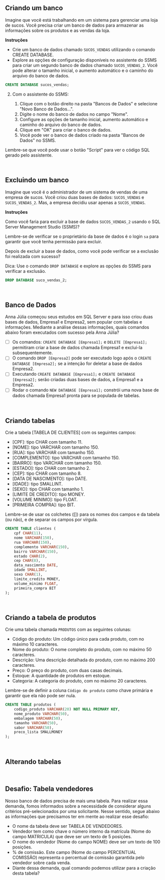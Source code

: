 ## Criando um banco
Imagine que você está trabalhando em um sistema para gerenciar uma loja de sucos. Você precisa criar um banco de dados para armazenar as informações sobre os produtos e as vendas da loja.

**Instruções**

- Crie um banco de dados chamado `SUCOS_VENDAS` utilizando o comando CREATE DATABASE.
- Explore as opções de configuração disponíveis no assistente do SSMS para criar um segundo banco de dados chamado `SUCOS_VENDAS_2`. Você pode alterar o tamanho inicial, o aumento automático e o caminho do arquivo do banco de dados.

``` sql
CREATE DATABASE sucos_vendas;
```

2. Com o assistente do SSMS:

    1. Clique com o botão direito na pasta "Bancos de Dados" e selecione "Novo Banco de Dados...".
    2. Digite o nome do banco de dados no campo "Nome".
    3. Configure as opções de tamanho inicial, aumento automático e caminho do arquivo do banco de dados.
    4. Clique em "OK" para criar o banco de dados.
    5. Você pode ver o banco de dados criado na pasta "Bancos de Dados" no SSMS.

Lembre-se que você pode usar o botão "Script" para ver o código SQL gerado pelo assistente.

<br>

## Excluindo um banco
Imagine que você é o administrador de um sistema de vendas de uma empresa de sucos. Você criou duas bases de dados: `SUCOS_VENDAS` e `SUCOS_VENDAS_2`. Mas, a empresa decidiu usar apenas a `SUCOS_VENDAS`.

**Instruções**

Como você faria para excluir a base de dados `SUCOS_VENDAS_2` usando o SQL Server Management Studio (SSMS)?

Lembre-se de verificar se o proprietário da base de dados é o login `sa` para garantir que você tenha permissão para excluir.

Depois de excluir a base de dados, como você pode verificar se a exclusão foi realizada com sucesso?

Dica: Use o comando `DROP DATABASE` e explore as opções do SSMS para verificar a exclusão.

``` sql
DROP DATABASE suco_vendas_2;
```

<br>

## Banco de Dados
Anna Júlia começou seus estudos em SQL Server e para isso criou duas bases de dados, Empresa1 e Empresa2, sem popular com tabelas e informações. Mediante a análise dessas informações, quais comandos abaixo foram executados com sucesso pela Anna Júlia?

- [ ] Os comandos: `CREATE DATABASE [Empresa1];` e `DELETE [Empresa1];` permitiram criar a base de dados chamada Empresa1 e excluí-la subsequentemente.
- [ ] O comando `DROP [Empresa2]` pode ser executado logo após o `CREATE DATABASE [Empresa2];` se a intenção for deletar a base de dados Empresa2.
- [ ] Executando `CREATE DATABASE [Empresa1];` e `CREATE DATABASE [Empresa2];` serão criadas duas bases de dados, a Empresa1 e a Empresa2.
- [ ] Rodar o comando `NEW DATABASE [Empresa1];` constrói uma nova base de dados chamada Empresa1 pronta para se populada de tabelas.

<br>

## Criando tabelas
Crie a tabela [TABELA DE CLIENTES] com os seguintes campos:

- [CPF]: tipo CHAR com tamanho 11.
- [NOME]: tipo VARCHAR com tamanho 150.
- [RUA]: tipo VARCHAR com tamanho 150.
- [COMPLEMENTO]: tipo VARCHAR com tamanho 150.
- [BAIRRO]: tipo VARCHAR com tamanho 150.
- [ESTADO]: tipo CHAR com tamanho 2.
- [CEP]: tipo CHAR com tamanho 8.
- [DATA DE NASCIMENTO]: tipo DATE.
- [IDADE]: tipo SMALLINT.
- [SEXO]: tipo CHAR com tamanho 1.
- [LIMITE DE CREDITO]: tipo MONEY.
- [VOLUME MINIMO]: tipo FLOAT.
- [PRIMEIRA COMPRA]: tipo BIT.

Lembre-se de usar os colchetes ([]) para os nomes dos campos e da tabela (ou não), e de separar os campos por vírgula.

``` sql
CREATE TABLE clientes (
	cpf CHAR(11),
	nome VARCHAR(150),
	rua VARCHAR(150),
	complemento VARCHAR(150),
	bairro VARCHAR(150),
	estado CHAR(2),
	cep CHAR(8),
	data_nascimnto DATE,
	idade SMALLINT,
	sexo CHAR(1),
	limite_credito MONEY,
	volume_minimo FLOAT,
	primeira_compra BIT
);
```

<br>

## Criando a tabela de produtos
Crie uma tabela chamada `PRODUTOS` com as seguintes colunas:

- Código do produto: Um código único para cada produto, com no máximo 10 caracteres.
- Nome do produto: O nome completo do produto, com no máximo 50 caracteres.
- Descrição: Uma descrição detalhada do produto, com no máximo 200 caracteres.
- Preço: O preço do produto, com duas casas decimais.
- Estoque: A quantidade de produtos em estoque.
- Categoria: A categoria do produto, com no máximo 20 caracteres.

Lembre-se de definir a coluna `Código do produto` como chave primária e garantir que ela não pode ser nula.

``` sql
CREATE TABLE produtos (
	codigo_produto VARCHAR(20) NOT NULL PRIMARY KEY, 
	nome_produto VARCHAR(50), 
	embalagem VARCHAR(50), 
	tamanho VARCHAR(50), 
	sabor VARCHAR(50), 
	preco_lista SMALLMONEY
);
```

<br>

## Alterando tabelas



<br>

## Desafio: Tabela vendedores
Nosso banco de dados precisa de mais uma tabela. Para realizar essa demanda, fomos informados sobre a necessidade de considerar alguns critérios pré-selecionados por uma solicitante. Nesse sentido, segue abaixo as informações que precisamos ter em mente ao realizar esse desafio:

- O nome da tabela deve ser TABELA DE VENDEDORES.
- Vendedor tem como chave o número interno da matrícula (Nome do campo MATRICULA) que deve ser um texto de 5 posições.
- O nome do vendedor (Nome do campo NOME) deve ser um texto de 100 posições.
- % de comissão. Este campo (Nome do campo PERCENTUAL COMISSÃO) representa o percentual de comissão garantida pelo vendedor sobre cada venda.
- Diante dessa demanda, qual comando podemos utilizar para a criação desta tabela?

``` sql

```